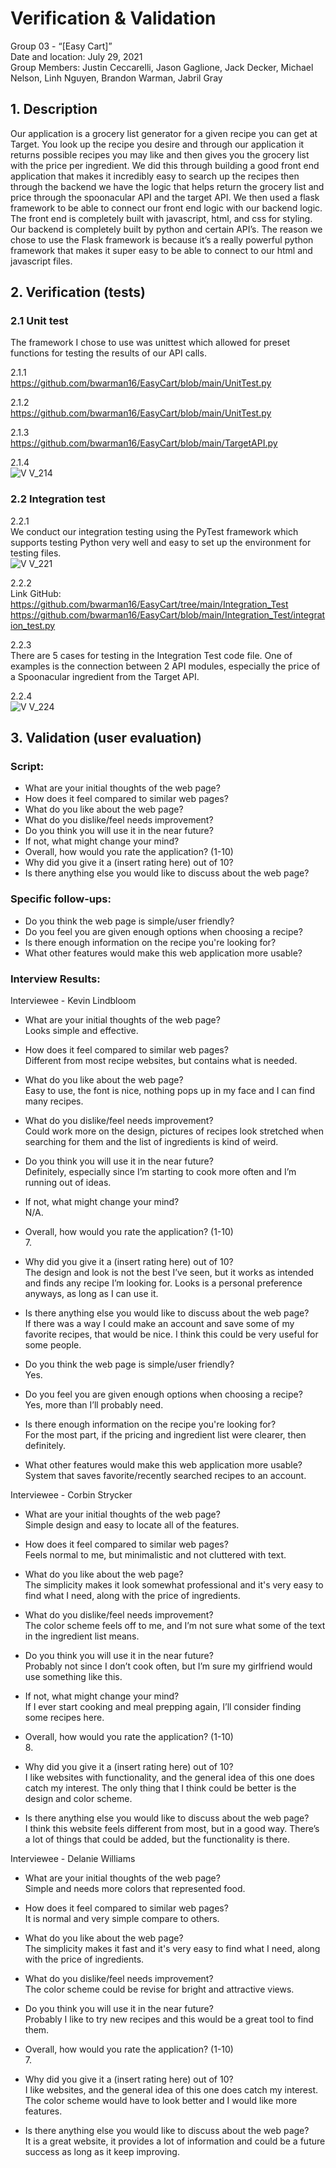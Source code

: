 # Verification & Validation

Group 03 - “[Easy Cart]”  
Date and location: July 29, 2021  
Group Members: Justin Ceccarelli, Jason Gaglione, Jack Decker, Michael Nelson, Linh Nguyen, Brandon Warman, Jabril Gray  

## 1. Description 
Our application is a grocery list generator for a given recipe you can get at Target. You look up the recipe you desire and through our application it returns possible recipes you may like and then gives you the grocery list with the price per ingredient. We did this through building a good front end application that makes it incredibly easy to search up the recipes then through the backend we have the logic that helps return the grocery list and price through the spoonacular API and the target API. We then used a flask framework to be able to connect our front end logic with our backend logic. The front end is completely built with javascript, html, and css for styling. Our backend is completely built by python and certain API’s. The reason we chose to use the Flask framework is because it’s a really powerful python framework that makes it super easy to be able to connect to our html and javascript files.

## 2. Verification (tests)
### 2.1 Unit test
The framework I chose to use was unittest which allowed for preset functions for testing the results of our API calls.

2.1.1  
https://github.com/bwarman16/EasyCart/blob/main/UnitTest.py  

2.1.2  
https://github.com/bwarman16/EasyCart/blob/main/UnitTest.py  

2.1.3  
https://github.com/bwarman16/EasyCart/blob/main/TargetAPI.py  

2.1.4  
![V V_214](https://user-images.githubusercontent.com/87092092/127618718-1fc94ff5-f904-441a-adef-20486467bb64.png)  

### 2.2 Integration test
2.2.1  
We conduct our integration testing using the PyTest framework which supports testing Python very well and easy to set up the environment for testing files.  
![V V_221](https://user-images.githubusercontent.com/87092092/127618777-b66ae940-7383-420e-8247-ac4335c59861.png)  

2.2.2  
Link GitHub:  
https://github.com/bwarman16/EasyCart/tree/main/Integration_Test  
https://github.com/bwarman16/EasyCart/blob/main/Integration_Test/integration_test.py  

2.2.3  
There are 5 cases for testing in the Integration Test code file. One of examples is the connection between 2 API modules, especially the price of a Spoonacular ingredient from the Target API.  

2.2.4  
![V V_224](https://user-images.githubusercontent.com/87092092/127618880-4f849126-cf72-47e3-a81a-9a57fd3c5f3c.png)  

## 3. Validation (user evaluation)
### Script:
- What are your initial thoughts of the web page?
- How does it feel compared to similar web pages?
- What do you like about the web page?
- What do you dislike/feel needs improvement?
- Do you think you will use it in the near future?
- If not, what might change your mind?
- Overall, how would you rate the application? (1-10)
- Why did you give it a (insert rating here) out of 10?
- Is there anything else you would like to discuss about the web page?

### Specific follow-ups:
- Do you think the web page is simple/user friendly?
- Do you feel you are given enough options when choosing a recipe?
- Is there enough information on the recipe you're looking for?
- What other features would make this web application more usable?

### Interview Results:
Interviewee - Kevin Lindbloom

- What are your initial thoughts of the web page?  
  Looks simple and effective.  
  
- How does it feel compared to similar web pages?  
  Different from most recipe websites, but contains what is needed.  
- What do you like about the web page?  
  Easy to use, the font is nice, nothing pops up in my face and I can find many recipes.  
- What do you dislike/feel needs improvement?  
  Could work more on the design, pictures of recipes look stretched when searching for them and the list of ingredients is kind of weird.  
- Do you think you will use it in the near future?  
  Definitely, especially since I’m starting to cook more often and I’m running out of ideas.  
- If not, what might change your mind?  
  N/A. 
- Overall, how would you rate the application? (1-10)  
  7.  
- Why did you give it a (insert rating here) out of 10?  
  The design and look is not the best I’ve seen, but it works as intended and finds any recipe I’m looking for. Looks is a personal preference anyways, as long as I can use it.  
- Is there anything else you would like to discuss about the web page?  
  If there was a way I could make an account and save some of my favorite recipes, that would be nice. I think this could be very useful for some people.  
- Do you think the web page is simple/user friendly?  
  Yes.  
- Do you feel you are given enough options when choosing a recipe?  
  Yes, more than I’ll probably need.  
- Is there enough information on the recipe you're looking for?  
  For the most part, if the pricing and ingredient list were clearer, then definitely.  
- What other features would make this web application more usable?  
  System that saves favorite/recently searched recipes to an account.  

Interviewee - Corbin Strycker

- What are your initial thoughts of the web page?  
  Simple design and easy to locate all of the features.  
  
- How does it feel compared to similar web pages?  
  Feels normal to me, but minimalistic and not cluttered with text.  
- What do you like about the web page?  
  The simplicity makes it look somewhat professional and it's very easy to find what I need, along with the price of ingredients.  
- What do you dislike/feel needs improvement?  
  The color scheme feels off to me, and I’m not sure what some of the text in the ingredient list means.  
- Do you think you will use it in the near future?  
  Probably not since I don’t cook often, but I’m sure my girlfriend would use something like this.  
- If not, what might change your mind?  
  If I ever start cooking and meal prepping again, I’ll consider finding some recipes here.  
- Overall, how would you rate the application? (1-10)  
  8.  
- Why did you give it a (insert rating here) out of 10?  
  I like websites with functionality, and the general idea of this one does catch my interest. The only thing that I think could be better is the design and color scheme.  
- Is there anything else you would like to discuss about the web page?  
  I think this website feels different from most, but in a good way. There’s a lot of things that could be added, but the functionality is there.  

Interviewee - Delanie Williams 

- What are your initial thoughts of the web page?  
  Simple and needs more colors that represented food.  
  
- How does it feel compared to similar web pages?  
  It is normal and very simple compare to others.  
- What do you like about the web page?  
  The simplicity makes it fast and it's very easy to find what I need, along with the price of ingredients.  
- What do you dislike/feel needs improvement?  
  The color scheme could be revise for bright and attractive views.  
- Do you think you will use it in the near future?  
  Probably I like to try new recipes and this would be a great tool to find them.  
- Overall, how would you rate the application? (1-10)  
  7.  
- Why did you give it a (insert rating here) out of 10?  
  I like websites, and the general idea of this one does catch my interest. The color scheme would have to look better and I would like more features.  
- Is there anything else you would like to discuss about the web page?  
  It is a great website, it provides a lot of information and could be a future success as long as it keep improving.  
